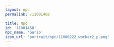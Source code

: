 ```yaml
---
layout: npc
permalink: /11001468

title: Npc
id: '11001468'
npc_name: 'Gurio'
icon_url: 'portrait/npc/11000222_worker2_p.png'
---
```

